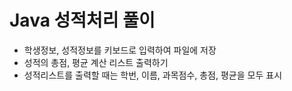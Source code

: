 # Java 성적처리 풀이
* 학생정보, 성적정보를 키보드로 입력하여 파일에 저장
* 성적의 총점, 평균 계산 리스트 출력하기
* 성적리스트를 출력할 때는 학번, 이름, 과목점수, 총점, 평균을 모두 표시
